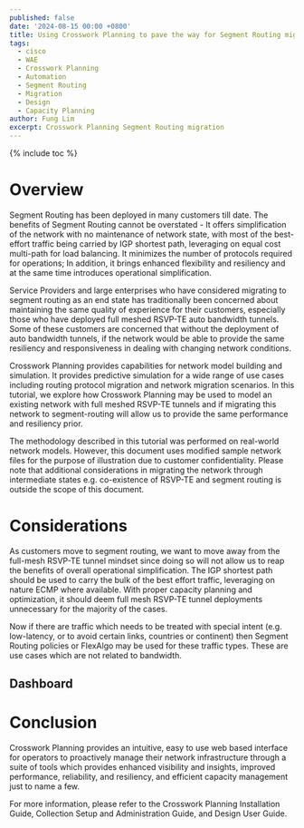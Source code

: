 ```yaml
---
published: false
date: '2024-08-15 00:00 +0800'
title: Using Crosswork Planning to pave the way for Segment Routing migration
tags:
  - cisco
  - WAE
  - Crosswork Planning
  - Automation
  - Segment Routing
  - Migration
  - Design
  - Capacity Planning
author: Fung Lim
excerpt: Crosswork Planning Segment Routing migration
---
```

{% include toc %}

# Overview


Segment Routing has been deployed in many customers till date. The benefits of Segment Routing cannot be overstated - It offers simplification of the network with no maintenance of network state, with most of the best-effort traffic being carried by IGP shortest path, leveraging on equal cost multi-path for load balancing. It minimizes the number of protocols required for operations; In addition, it brings enhanced flexibility and resiliency and at the same time introduces operational simplification.

Service Providers and large enterprises who have considered migrating to segment routing as an end state has traditionally been concerned about maintaining the same quality of experience for their customers, especially those who have deployed full meshed RSVP-TE auto bandwidth tunnels. Some of these customers are concerned that without the deployment of auto bandwidth tunnels, if the network would be able to provide the same resiliency and responsiveness in dealing with changing network conditions. 

Crosswork Planning provides capabilities for network model building and simulation. It provides predictive simulation for a wide range of use cases including routing protocol migration and network migration scenarios. In this tutorial, we explore how Crosswork Planning may be used to model an existing network with full meshed RSVP-TE tunnels and if migrating this network to segment-routing will allow us to provide the same performance and resiliency prior.

The methodology described in this tutorial was performed on real-world network models. However, this document uses modified sample network files for the purpose of illustration due to customer confidentiality. Please note that additional considerations in migrating the network through intermediate states e.g. co-existence of RSVP-TE and segment routing is outside the scope of this document.


# Considerations

As customers move to segment routing, we want to move away from the full-mesh RSVP-TE tunnel mindset since doing so will not allow us to reap the benefits of overall operational simplification. The IGP shortest path should be used to carry the bulk of the best effort traffic, leveraging on nature ECMP where available. With proper capacity planning and optimization, it should deem full mesh RSVP-TE tunnel deployments unnecessary for the majority of the cases.

Now if there are traffic which needs to be treated with special intent (e.g. low-latency, or to avoid certain links, countries or continent) then Segment Routing policies or FlexAlgo may be used for these traffic types. These are use cases which are not related to bandwidth.



## Dashboard ##


# Conclusion

Crosswork Planning provides an intuitive, easy to use web based interface for operators to proactively manage their network infrastructure through a suite of tools which provides enhanced visibility and insights, improved performance, reliability, and resiliency, and efficient capacity management just to name a few.

For more information, please refer to the Crosswork Planning Installation Guide, Collection Setup and Administration Guide, and Design User Guide.
